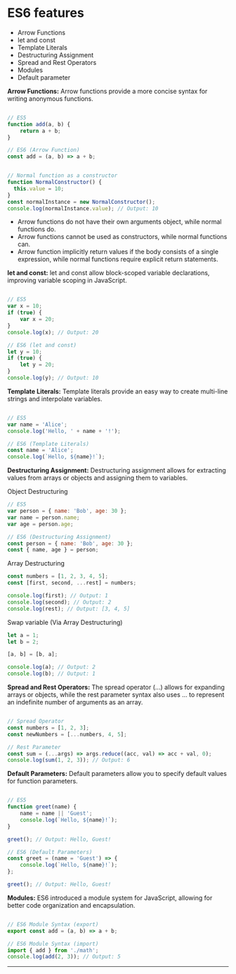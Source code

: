 # ES6 features

- Arrow Functions
- let and const
- Template Literals
- Destructuring Assignment
- Spread and Rest Operators
- Modules
- Default parameter


**Arrow Functions:** Arrow functions provide a more concise syntax for writing anonymous functions.

```js

// ES5
function add(a, b) {
    return a + b;
}

// ES6 (Arrow Function)
const add = (a, b) => a + b;

```

```js

// Normal function as a constructor
function NormalConstructor() {
  this.value = 10;
}
const normalInstance = new NormalConstructor();
console.log(normalInstance.value); // Output: 10

```

- Arrow functions do not have their own arguments object, while normal functions do.
- Arrow functions cannot be used as constructors, while normal functions can.
- Arrow function implicitly return values if the body consists of a single expression, while normal functions require explicit return statements.


**let and const:** let and const allow block-scoped variable declarations, improving variable scoping in JavaScript.

```js

// ES5
var x = 10;
if (true) {
    var x = 20;
}
console.log(x); // Output: 20

// ES6 (let and const)
let y = 10;
if (true) {
    let y = 20;
}
console.log(y); // Output: 10

```

**Template Literals:** Template literals provide an easy way to create multi-line strings and interpolate variables.

```js

// ES5
var name = 'Alice';
console.log('Hello, ' + name + '!');

// ES6 (Template Literals)
const name = 'Alice';
console.log(`Hello, ${name}!`);

```

**Destructuring Assignment:** Destructuring assignment allows for extracting values from arrays or objects and assigning them to variables.

Object Destructuring

```js
// ES5
var person = { name: 'Bob', age: 30 };
var name = person.name;
var age = person.age;

// ES6 (Destructuring Assignment)
const person = { name: 'Bob', age: 30 };
const { name, age } = person;

```

Array Destructuring

```js
const numbers = [1, 2, 3, 4, 5];
const [first, second, ...rest] = numbers;

console.log(first); // Output: 1
console.log(second); // Output: 2
console.log(rest); // Output: [3, 4, 5]
```

Swap variable (Via Array Destructuring)

```js
let a = 1;
let b = 2;

[a, b] = [b, a];

console.log(a); // Output: 2
console.log(b); // Output: 1
```


**Spread and Rest Operators:** The spread operator (...) allows for expanding arrays or objects, while the rest parameter syntax also uses ... to represent an indefinite number of arguments as an array.

```js

// Spread Operator
const numbers = [1, 2, 3];
const newNumbers = [...numbers, 4, 5];

// Rest Parameter
const sum = (...args) => args.reduce((acc, val) => acc + val, 0);
console.log(sum(1, 2, 3)); // Output: 6

```

**Default Parameters:** Default parameters allow you to specify default values for function parameters.

```js

// ES5
function greet(name) {
    name = name || 'Guest';
    console.log(`Hello, ${name}!`);
}

greet(); // Output: Hello, Guest!

// ES6 (Default Parameters)
const greet = (name = 'Guest') => {
    console.log(`Hello, ${name}!`);
};

greet(); // Output: Hello, Guest!

```

**Modules:** ES6 introduced a module system for JavaScript, allowing for better code organization and encapsulation.

```js

// ES6 Module Syntax (export)
export const add = (a, b) => a + b;

// ES6 Module Syntax (import)
import { add } from './math';
console.log(add(2, 3)); // Output: 5

```

<hr>
